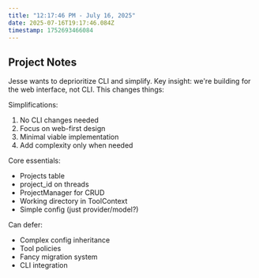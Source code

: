 ```yaml
---
title: "12:17:46 PM - July 16, 2025"
date: 2025-07-16T19:17:46.084Z
timestamp: 1752693466084
---
```


## Project Notes

Jesse wants to deprioritize CLI and simplify. Key insight: we're building for the web interface, not CLI. This changes things:

Simplifications:
1. No CLI changes needed
2. Focus on web-first design
3. Minimal viable implementation
4. Add complexity only when needed

Core essentials:
- Projects table
- project_id on threads
- ProjectManager for CRUD
- Working directory in ToolContext
- Simple config (just provider/model?)

Can defer:
- Complex config inheritance
- Tool policies  
- Fancy migration system
- CLI integration
